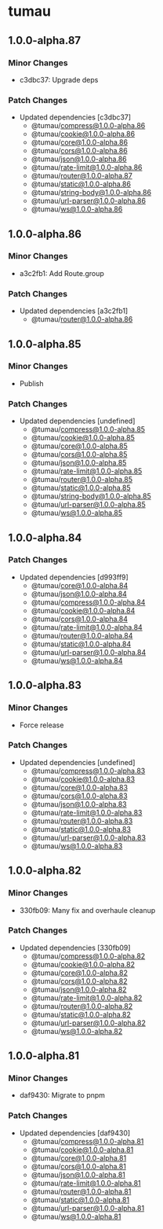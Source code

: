 # tumau

## 1.0.0-alpha.87

### Minor Changes

- c3dbc37: Upgrade deps

### Patch Changes

- Updated dependencies [c3dbc37]
  - @tumau/compress@1.0.0-alpha.86
  - @tumau/cookie@1.0.0-alpha.86
  - @tumau/core@1.0.0-alpha.86
  - @tumau/cors@1.0.0-alpha.86
  - @tumau/json@1.0.0-alpha.86
  - @tumau/rate-limit@1.0.0-alpha.86
  - @tumau/router@1.0.0-alpha.87
  - @tumau/static@1.0.0-alpha.86
  - @tumau/string-body@1.0.0-alpha.86
  - @tumau/url-parser@1.0.0-alpha.86
  - @tumau/ws@1.0.0-alpha.86

## 1.0.0-alpha.86

### Minor Changes

- a3c2fb1: Add Route.group

### Patch Changes

- Updated dependencies [a3c2fb1]
  - @tumau/router@1.0.0-alpha.86

## 1.0.0-alpha.85

### Minor Changes

- Publish

### Patch Changes

- Updated dependencies [undefined]
  - @tumau/compress@1.0.0-alpha.85
  - @tumau/cookie@1.0.0-alpha.85
  - @tumau/core@1.0.0-alpha.85
  - @tumau/cors@1.0.0-alpha.85
  - @tumau/json@1.0.0-alpha.85
  - @tumau/rate-limit@1.0.0-alpha.85
  - @tumau/router@1.0.0-alpha.85
  - @tumau/static@1.0.0-alpha.85
  - @tumau/string-body@1.0.0-alpha.85
  - @tumau/url-parser@1.0.0-alpha.85
  - @tumau/ws@1.0.0-alpha.85

## 1.0.0-alpha.84

### Patch Changes

- Updated dependencies [d993ff9]
  - @tumau/core@1.0.0-alpha.84
  - @tumau/json@1.0.0-alpha.84
  - @tumau/compress@1.0.0-alpha.84
  - @tumau/cookie@1.0.0-alpha.84
  - @tumau/cors@1.0.0-alpha.84
  - @tumau/rate-limit@1.0.0-alpha.84
  - @tumau/router@1.0.0-alpha.84
  - @tumau/static@1.0.0-alpha.84
  - @tumau/url-parser@1.0.0-alpha.84
  - @tumau/ws@1.0.0-alpha.84

## 1.0.0-alpha.83

### Minor Changes

- Force release

### Patch Changes

- Updated dependencies [undefined]
  - @tumau/compress@1.0.0-alpha.83
  - @tumau/cookie@1.0.0-alpha.83
  - @tumau/core@1.0.0-alpha.83
  - @tumau/cors@1.0.0-alpha.83
  - @tumau/json@1.0.0-alpha.83
  - @tumau/rate-limit@1.0.0-alpha.83
  - @tumau/router@1.0.0-alpha.83
  - @tumau/static@1.0.0-alpha.83
  - @tumau/url-parser@1.0.0-alpha.83
  - @tumau/ws@1.0.0-alpha.83

## 1.0.0-alpha.82

### Minor Changes

- 330fb09: Many fix and overhaule cleanup

### Patch Changes

- Updated dependencies [330fb09]
  - @tumau/compress@1.0.0-alpha.82
  - @tumau/cookie@1.0.0-alpha.82
  - @tumau/core@1.0.0-alpha.82
  - @tumau/cors@1.0.0-alpha.82
  - @tumau/json@1.0.0-alpha.82
  - @tumau/rate-limit@1.0.0-alpha.82
  - @tumau/router@1.0.0-alpha.82
  - @tumau/static@1.0.0-alpha.82
  - @tumau/url-parser@1.0.0-alpha.82
  - @tumau/ws@1.0.0-alpha.82

## 1.0.0-alpha.81

### Minor Changes

- daf9430: Migrate to pnpm

### Patch Changes

- Updated dependencies [daf9430]
  - @tumau/compress@1.0.0-alpha.81
  - @tumau/cookie@1.0.0-alpha.81
  - @tumau/core@1.0.0-alpha.81
  - @tumau/cors@1.0.0-alpha.81
  - @tumau/json@1.0.0-alpha.81
  - @tumau/rate-limit@1.0.0-alpha.81
  - @tumau/router@1.0.0-alpha.81
  - @tumau/static@1.0.0-alpha.81
  - @tumau/url-parser@1.0.0-alpha.81
  - @tumau/ws@1.0.0-alpha.81

